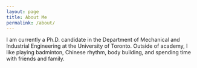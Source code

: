 ```yaml
---
layout: page
title: About Me
permalink: /about/
---
```

I am currently a Ph.D. candidate in the Department of Mechanical and Industrial Engineering at the University of Toronto. Outside of academy, I like playing badminton, Chinese rhythm, body building, and spending time with friends and family.   
<br>
<br>
<!-- Download my <a href="https://www.dropbox.com/s/5u9y783zxpwdjjr/sotocv.pdf?dl=0" download="Soto, Paul- CV">CV</a><br> -->
<br>
